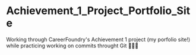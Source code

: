 # Achievement_1_Project_Portfolio_Site

Working through CareerFoundry's Achievement 1 project (my porfolio site!) while practicing working on commits throught Git 👩🏽‍💻

